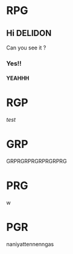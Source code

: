 # RPG


## Hi DELIDON 
Can you see it ?
### Yes!!
#### YEAHHH

# RGP
###### test

# GRP
GRPRGRPRGRPRGRPRG

# PRG
w

# PGR
naniyattennenngas